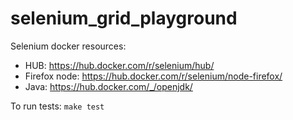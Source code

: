 # selenium_grid_playground

Selenium docker resources:
- HUB: https://hub.docker.com/r/selenium/hub/
- Firefox node: https://hub.docker.com/r/selenium/node-firefox/
- Java: https://hub.docker.com/_/openjdk/

To run tests:
`make test`